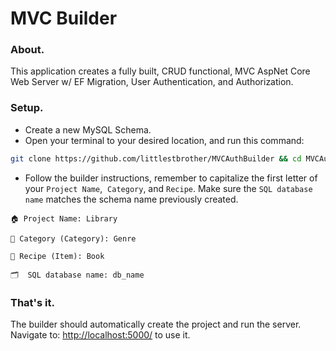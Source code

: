 # MVC Builder

### About.

This application creates a fully built, CRUD functional, MVC AspNet Core Web Server w/ EF Migration, User Authentication, and Authorization. 

### Setup.

- Create a new MySQL Schema.
- Open your terminal to your desired location, and run this command:

```bash
git clone https://github.com/littlestbrother/MVCAuthBuilder && cd MVCAuthBuilder && rm -rf .git && chmod +x build.sh && ./build.sh
```

- Follow the builder instructions, remember to capitalize the first letter of your `Project Name`,&nbsp; `Category`,&nbsp;and `Recipe`. Make sure the `SQL database name` matches the schema name previously created.

```
🏠 Project Name: Library

👤 Category (Category): Genre

👥 Recipe (Item): Book

🗂  SQL database name: db_name
```

### That's it.

The builder should automatically create the project and run the server. Navigate to: [http://localhost:5000/](http://localhost:5000/) to use it.

[//]: <> (This is a comment.)
